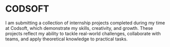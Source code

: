 # CODSOFT
I am submitting a collection of internship projects completed during my time at Codsoft, which demonstrate my skills, creativity, and growth. These projects reflect my ability to tackle real-world challenges, collaborate with teams, and apply theoretical knowledge to practical tasks.
